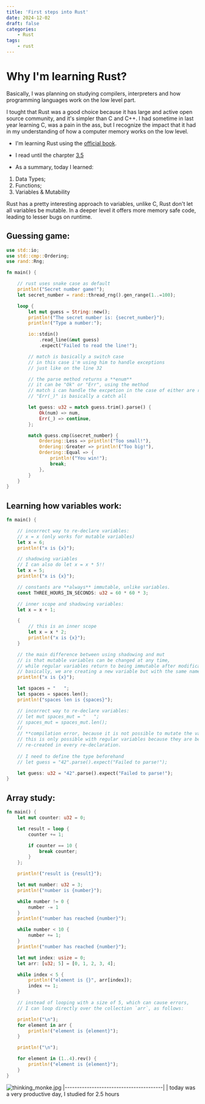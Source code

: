 ```yaml
---
title: 'First steps into Rust'
date: 2024-12-02
draft: false
categories:
    - Rust
tags: 
    - rust
---
```


# Why I'm learning Rust?

Basically, I was planning on studying compilers, interpreters and how programming languages work on the low level part. 

I tought that Rust was a good choice because it has large and active open source community, and it's simpler than C and C++. I had sometime in last year learning C, was a pain in the ass, but I recognize the impact that it had in my understanding of how a computer memory works on the low level.

- I'm learning Rust using the [official book](https://doc.rust-lang.org/book/title-page.html).
- I read until the charpter [3.5](https://doc.rust-lang.org/book/ch03-05-control-flow.html)

- As a summary, today I learned:
1. Data Types;
2. Functions;
3. Variables & Mutability

Rust has a pretty interesting approach to variables, unlike C, Rust don't let all variables be mutable. In a deeper level it offers more memory safe code, leading to lesser bugs on runtime.

## Guessing game:

```rust
use std::io;
use std::cmp::Ordering;
use rand::Rng;

fn main() {

    // rust uses snake case as default
    println!("Secret number game!");
    let secret_number = rand::thread_rng().gen_range(1..=100);

    loop {
        let mut guess = String::new();
        println!("The secret number is: {secret_number}");
        println!("Type a number:");

        io::stdin()
            .read_line(&mut guess)
            .expect("Failed to read the line!");

        // match is basically a switch case
        // in this case i'm using him to handle exceptions
        // just like on the line 32

        // the parse method returns a **enum** 
        // it can be "Ok" or "Err", using the method 
        // match i can handle the excpetion in the case of either are returned 
        // "Err(_)" is basically a catch all

        let guess: u32 = match guess.trim().parse() {
            Ok(num) => num,
            Err(_) => continue,
        }; 

        match guess.cmp(&secret_number) {
            Ordering::Less => println!("Too small!"),
            Ordering::Greater => println!("Too big!"),
            Ordering::Equal => {
                println!("You win!");
                break;
            },
        }
    }
}
```

## Learning how variables work:

```rust
fn main() {

    // incorrect way to re-declare variables:
    // x = x (only works for mutable variables)
    let x = 6;
    println!("x is {x}");

    // shadowing variables
    // I can also do let x = x * 5!!
    let x = 5;
    println!("x is {x}");

    // constants are **always** immutable, unlike variables.
    const THREE_HOURS_IN_SECONDS: u32 = 60 * 60 * 3;

    // inner scope and shadowing variables:
    let x = x + 1;

    {
        // this is an inner scope
        let x = x * 2;
        println!("x is {x}");
    }

    // the main difference between using shadowing and mut
    // is that mutable variables can be changed at any time,
    // while regular variables return to being immutable after modifications.
    // basically, we are creating a new variable but with the same name.
    println!("x is {x}");

    let spaces = "   ";
    let spaces = spaces.len();
    println!("spaces len is {spaces}");

    // incorrect way to re-declare variables:
    // let mut spaces_mut = "   ";
    // spaces_mut = spaces_mut.len();
    //
    // **compilation error, because it is not possible to mutate the variable type.**
    // this is only possible with regular variables because they are being
    // re-created in every re-declaration.
    
    // I need to define the type beforehand
    // let guess = "42".parse().expect("Failed to parse!");

    let guess: u32 = "42".parse().expect("Failed to parse!");
}

```

## Array study:

```rust
fn main() {
    let mut counter: u32 = 0;

    let result = loop {
        counter += 1;

        if counter == 10 {
            break counter;
        } 
    };

    println!("result is {result}");

    let mut number: u32 = 3;
    println!("number is {number}");

    while number != 0 {
        number -= 1
    }
    println!("number has reached {number}");

    while number < 10 {
        number += 1;
    }
    println!("number has reached {number}");

    let mut index: usize = 0;
    let arr: [u32; 5] = [0, 1, 2, 3, 4];

    while index < 5 {
        println!("element is {}", arr[index]);
        index += 1;
    }

    // instead of looping with a size of 5, which can cause errors,
    // I can loop directly over the collection `arr`, as follows:

    println!("\n");
    for element in arr {
        println!("element is {element}");
    }

    println!("\n");

    for element in (1..4).rev() {
        println!("element is {element}");
    }
}

```

![thinking_monke.jpg](/thinking_monke.jpg)
|----------------------------------------|
| today was a very productive day, I studied for 2.5 hours
